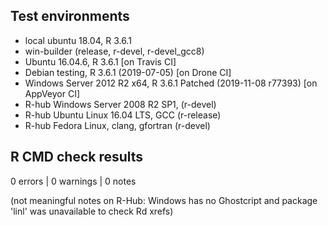 ## Test environments
* local ubuntu 18.04, R 3.6.1
* win-builder (release, r-devel, r-devel_gcc8)
* Ubuntu 16.04.6, R 3.6.1 [on Travis CI]
* Debian testing, R 3.6.1 (2019-07-05) [on Drone CI]
* Windows Server 2012 R2 x64, R 3.6.1 Patched (2019-11-08 r77393) [on AppVeyor CI]
* R-hub Windows Server 2008 R2 SP1, (r-devel)
* R-hub Ubuntu Linux 16.04 LTS, GCC (r-release)
* R-hub Fedora Linux, clang, gfortran (r-devel)


## R CMD check results

0 errors | 0 warnings | 0 notes

(not meaningful notes on R-Hub: Windows has no Ghostcript and package 'linl' was unavailable to check Rd xrefs)



